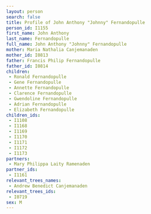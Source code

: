 ```yaml
---
layout: person
search: false
title: Profile of John Anthony "Johnny" Fernandopulle
person_id: I1155
first_name: John Anthony
last_name: Fernandopulle
full_name: John Anthony "Johnny" Fernandopulle
mother: Maria Nathalia Canjemanaden
mother_id: I0813
father: Francis Philip Fernandopulle
father_id: I0814
children:
 - Ronald Fernandopulle
 - Gene Fernandopulle
 - Annette Fernandopulle
 - Clarence Fernandopulle
 - Gwendoline Fernandopulle
 - Adrian Fernandopulle
 - Elizabeth Fernandopulle
children_ids:
 - I1108
 - I1168
 - I1169
 - I1170
 - I1171
 - I1172
 - I1173
partners:
 - Mary Philippa Laity Ramenaden
partner_ids:
 - I1161
relevant_trees_names:
 - Andrew Benedict Canjemanaden
relevant_trees_ids:
 - I0719
sex: M
---
```


